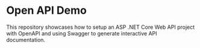 # Open API Demo

This repository showcases how to setup an ASP .NET Core Web API project with
OpenAPI and using Swagger to generate interactive API documentation.
